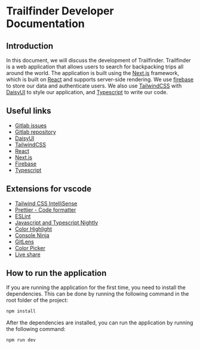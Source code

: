 # Trailfinder Developer Documentation

## Introduction
In this document, we will discuss the development of Trailfinder. Trailfinder is a web application that allows users to search for backpacking trips all around the world. The application is built using the [Next.js](https://nextjs.org/) framework, which is built on [React](https://reactjs.org/) and supports server-side rendering. We use [firebase](https://console.firebase.google.com/project/gruppe64-hiking-app/overview) to store our data and authenticate users. We also use [TailwindCSS](https://tailwindcss.com/) with [DaisyUI](https://daisyui.com/) to style our application, and [Typescript](https://www.typescriptlang.org/) to write our code.

## Useful links
- [Gitlab issues](https://gitlab.stud.idi.ntnu.no/tdt4140-2023/landsby-4/gruppe-64/hiking-app/-/issues)
- [Gitlab repository](https://gitlab.stud.idi.ntnu.no/tdt4140-2023/landsby-4/gruppe-64/hiking-app)
- [DaisyUI](https://daisyui.com/docs/customize/)
- [TailwindCSS](https://tailwindcss.com/docs/installation)
- [React](https://reactjs.org/docs/getting-started.html)
- [Next.js](https://nextjs.org/docs/getting-started)
- [Firebase](https://console.firebase.google.com/project/gruppe64-hiking-app/overview)
- [Typescript](https://www.typescriptlang.org/docs/)

## Extensions for vscode
- [Tailwind CSS IntelliSense](vscode:extension/bradlc.vscode-tailwindcss)
- [Prettier - Code formatter](vscode:extension/esbenp.prettier-vscode)
- [ESLint](vscode:extension/dbaeumer.vscode-eslint)
- [Javascript and Typescript Nightly](vscode:extension/ms-vscode.vscode-typescript-next)
- [Color Highlight](vscode:extension/naumovs.color-highlight)
- [Console Ninja](vscode:extension/WallabyJs.console-ninja)
- [GitLens](vscode:extension/eamodio.gitlens)
- [Color Picker](vscode:extension/anseki.vscode-color)
- [Live share](vscode:extension/ms-vsliveshare.vsliveshare)

## How to run the application

If you are running the application for the first time, you need to install the dependencies. This can be done by running the following command in the root folder of the project:

``` bash
npm install
```
After the dependencies are installed, you can run the application by running the following command:
``` bash
npm run dev
```

[//]: <> (Todo: Add link to where the webpage is hosted)
[//]: <> (Todo: Add documentation for how to test the application)